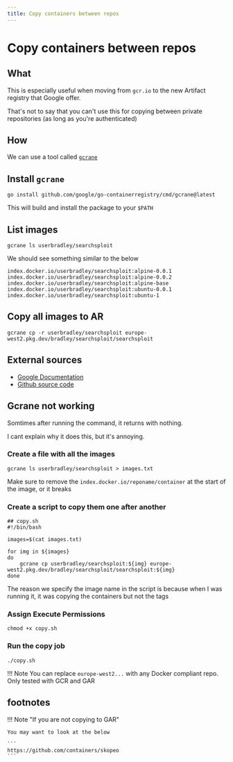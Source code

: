 ```yaml
---
title: Copy containers between repos
---
```


# Copy containers between repos

## What

This is especially useful when moving from `gcr.io` to the new Artifact registry that Google offer.

That's not to say that you can't use this for copying between private repositories (as long as you're authenticated)

## How

We can use a tool called [`gcrane`](https://github.com/google/go-containerregistry/blob/main/cmd/gcrane/README.md)

## Install `gcrane`

```shell
go install github.com/google/go-containerregistry/cmd/gcrane@latest
```

This will build and install the package to your `$PATH`

## List images

```shell
gcrane ls userbradley/searchsploit
```

We should see something similar to the below

```shell
index.docker.io/userbradley/searchsploit:alpine-0.0.1
index.docker.io/userbradley/searchsploit:alpine-0.0.2
index.docker.io/userbradley/searchsploit:alpine-base
index.docker.io/userbradley/searchsploit:ubuntu-0.0.1
index.docker.io/userbradley/searchsploit:ubuntu-1
```

## Copy all images to AR

```shell
gcrane cp -r userbradley/searchsploit europe-west2.pkg.dev/bradley/searchsploit/searchsploit
```

## External sources 

* [Google Documentation](https://cloud.google.com/artifact-registry/docs/docker/copy-from-gcr#gcrane-local)
* [Github source code](https://github.com/google/go-containerregistry/tree/main/cmd/gcrane)


## Gcrane not working

Somtimes after running the command, it returns with nothing.

I cant explain why it does this, but it's annoying.

### Create a file with all the images

```shell
gcrane ls userbradley/searchsploit > images.txt
```

Make sure to remove the `index.docker.io/reponame/container` at the start of the image, or it breaks

### Create a script to copy them one after another

```shell
## copy.sh
#!/bin/bash

images=$(cat images.txt)

for img in ${images}
do
    gcrane cp userbradley/searchsploit:${img} europe-west2.pkg.dev/bradley/searchsploit/searchsploit:${img}
done
```

The reason we specify the image name in the script is because when I was running it, it was copying the containers but not the tags

### Assign Execute Permissions

```shell
chmod +x copy.sh
```

### Run the copy job

```shell
./copy.sh
```

!!! Note
    You can replace `europe-west2...` with any Docker compliant repo. Only tested with GCR and GAR

## footnotes

!!! Note "If you are not copying to GAR"
     
    You may want to look at the below

    ```
    https://github.com/containers/skopeo
    ```